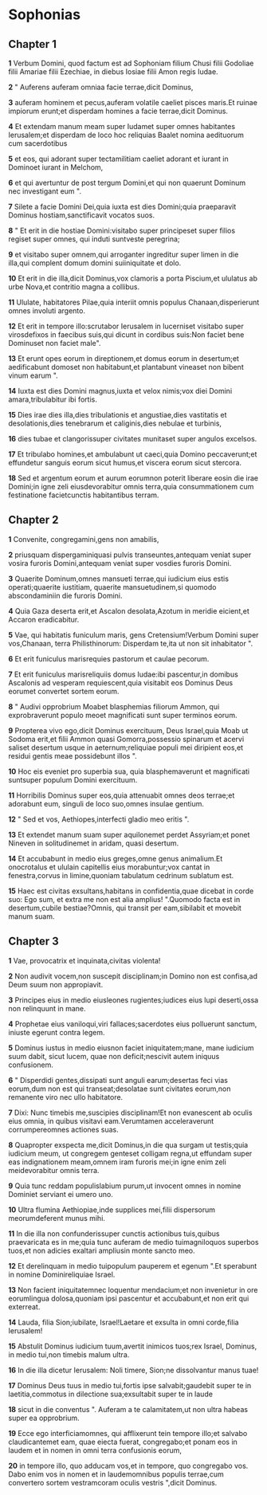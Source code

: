 # Sophonias

## Chapter 1

**1** Verbum Domini, quod factum est ad Sophoniam filium Chusi filii Godoliae filii Amariae filii Ezechiae, in diebus Iosiae filii Amon regis Iudae.

**2** " Auferens auferam omniaa facie terrae,dicit Dominus,

**3** auferam hominem et pecus,auferam volatile caeliet pisces maris.Et ruinae impiorum erunt;et disperdam homines a facie terrae,dicit Dominus.

**4** Et extendam manum meam super Iudamet super omnes habitantes Ierusalem;et disperdam de loco hoc reliquias Baalet nomina aedituorum cum sacerdotibus

**5** et eos, qui adorant super tectamilitiam caeliet adorant et iurant in Dominoet iurant in Melchom,

**6** et qui avertuntur de post tergum Domini,et qui non quaerunt Dominum nec investigant eum ".

**7** Silete a facie Domini Dei,quia iuxta est dies Domini;quia praeparavit Dominus hostiam,sanctificavit vocatos suos.

**8** " Et erit in die hostiae Domini:visitabo super principeset super filios regiset super omnes, qui induti suntveste peregrina;

**9** et visitabo super omnem,qui arroganter ingreditur super limen in die illa,qui complent domum domini suiiniquitate et dolo.

**10** Et erit in die illa,dicit Dominus,vox clamoris a porta Piscium,et ululatus ab urbe Nova,et contritio magna a collibus.

**11** Ululate, habitatores Pilae,quia interiit omnis populus Chanaan,disperierunt omnes involuti argento.

**12** Et erit in tempore illo:scrutabor Ierusalem in lucerniset visitabo super virosdefixos in faecibus suis,qui dicunt in cordibus suis:Non faciet bene Dominuset non faciet male".

**13** Et erunt opes eorum in direptionem,et domus eorum in desertum;et aedificabunt domoset non habitabunt,et plantabunt vineaset non bibent vinum earum ".

**14** Iuxta est dies Domini magnus,iuxta et velox nimis;vox diei Domini amara,tribulabitur ibi fortis.

**15** Dies irae dies illa,dies tribulationis et angustiae,dies vastitatis et desolationis,dies tenebrarum et caliginis,dies nebulae et turbinis,

**16** dies tubae et clangorissuper civitates munitaset super angulos excelsos.

**17** Et tribulabo homines,et ambulabunt ut caeci,quia Domino peccaverunt;et effundetur sanguis eorum sicut humus,et viscera eorum sicut stercora.

**18** Sed et argentum eorum et aurum eorumnon poterit liberare eosin die irae Domini;in igne zeli eiusdevorabitur omnis terra,quia consummationem cum festinatione facietcunctis habitantibus terram.

## Chapter 2

**1** Convenite, congregamini,gens non amabilis,

**2** priusquam dispergaminiquasi pulvis transeuntes,antequam veniat super vosira furoris Domini,antequam veniat super vosdies furoris Domini.

**3** Quaerite Dominum,omnes mansueti terrae,qui iudicium eius estis operati;quaerite iustitiam, quaerite mansuetudinem,si quomodo abscondaminiin die furoris Domini.

**4** Quia Gaza deserta erit,et Ascalon desolata,Azotum in meridie eicient,et Accaron eradicabitur.

**5** Vae, qui habitatis funiculum maris, gens Cretensium!Verbum Domini super vos,Chanaan, terra Philisthinorum: Disperdam te,ita ut non sit inhabitator ".

**6** Et erit funiculus marisrequies pastorum et caulae pecorum.

**7** Et erit funiculus marisreliquiis domus Iudae:ibi pascentur,in domibus Ascalonis ad vesperam requiescent,quia visitabit eos Dominus Deus eorumet convertet sortem eorum.

**8** " Audivi opprobrium Moabet blasphemias filiorum Ammon, qui exprobraverunt populo meoet magnificati sunt super terminos eorum.

**9** Propterea vivo ego,dicit Dominus exercituum, Deus Israel,quia Moab ut Sodoma erit,et filii Ammon quasi Gomorra,possessio spinarum et acervi saliset desertum usque in aeternum;reliquiae populi mei diripient eos,et residui gentis meae possidebunt illos ".

**10** Hoc eis eveniet pro superbia sua, quia blasphemaverunt et magnificati suntsuper populum Domini exercituum.

**11** Horribilis Dominus super eos,quia attenuabit omnes deos terrae;et adorabunt eum, singuli de loco suo,omnes insulae gentium.

**12** " Sed et vos, Aethiopes,interfecti gladio meo eritis ".

**13** Et extendet manum suam super aquilonemet perdet Assyriam;et ponet Nineven in solitudinemet in aridam, quasi desertum.

**14** Et accubabunt in medio eius greges,omne genus animalium.Et onocrotalus et ululain capitellis eius morabuntur;vox cantat in fenestra,corvus in limine,quoniam tabulatum cedrinum sublatum est.

**15** Haec est civitas exsultans,habitans in confidentia,quae dicebat in corde suo: Ego sum, et extra me non est alia amplius! ".Quomodo facta est in desertum,cubile bestiae?Omnis, qui transit per eam,sibilabit et movebit manum suam.

## Chapter 3

**1** Vae, provocatrix et inquinata,civitas violenta!

**2** Non audivit vocem,non suscepit disciplinam;in Domino non est confisa,ad Deum suum non appropiavit.

**3** Principes eius in medio eiusleones rugientes;iudices eius lupi deserti,ossa non relinquunt in mane.

**4** Prophetae eius vaniloqui,viri fallaces;sacerdotes eius polluerunt sanctum, iniuste egerunt contra legem.

**5** Dominus iustus in medio eiusnon faciet iniquitatem;mane, mane iudicium suum dabit, sicut lucem, quae non deficit;nescivit autem iniquus confusionem.

**6** " Disperdidi gentes,dissipati sunt anguli earum;desertas feci vias eorum,dum non est qui transeat;desolatae sunt civitates eorum,non remanente viro nec ullo habitatore.

**7** Dixi: Nunc timebis me,suscipies disciplinam!Et non evanescent ab oculis eius omnia, in quibus visitavi eam.Verumtamen acceleraverunt corrumpereomnes actiones suas.

**8** Quapropter exspecta me,dicit Dominus,in die qua surgam ut testis;quia iudicium meum, ut congregem genteset colligam regna,ut effundam super eas indignationem meam,omnem iram furoris mei;in igne enim zeli meidevorabitur omnis terra.

**9** Quia tunc reddam populislabium purum,ut invocent omnes in nomine Dominiet serviant ei umero uno.

**10** Ultra flumina Aethiopiae,inde supplices mei,filii dispersorum meorumdeferent munus mihi.

**11** In die illa non confunderissuper cunctis actionibus tuis,quibus praevaricata es in me;quia tunc auferam de medio tuimagniloquos superbos tuos,et non adicies exaltari ampliusin monte sancto meo.

**12** Et derelinquam in medio tuipopulum pauperem et egenum ".Et sperabunt in nomine Dominireliquiae Israel.

**13** Non facient iniquitatemnec loquentur mendacium;et non invenietur in ore eorumlingua dolosa,quoniam ipsi pascentur et accubabunt,et non erit qui exterreat.

**14** Lauda, filia Sion;iubilate, Israel!Laetare et exsulta in omni corde,filia Ierusalem!

**15** Abstulit Dominus iudicium tuum,avertit inimicos tuos;rex Israel, Dominus, in medio tui,non timebis malum ultra.

**16** In die illa dicetur Ierusalem: Noli timere, Sion;ne dissolvantur manus tuae!

**17** Dominus Deus tuus in medio tui,fortis ipse salvabit;gaudebit super te in laetitia,commotus in dilectione sua;exsultabit super te in laude

**18** sicut in die conventus ". Auferam a te calamitatem,ut non ultra habeas super ea opprobrium.

**19** Ecce ego interficiamomnes, qui afflixerunt tein tempore illo;et salvabo claudicantemet eam, quae eiecta fuerat, congregabo;et ponam eos in laudem et in nomen in omni terra confusionis eorum,

**20** in tempore illo, quo adducam vos,et in tempore, quo congregabo vos. Dabo enim vos in nomen et in laudemomnibus populis terrae,cum convertero sortem vestramcoram oculis vestris ",dicit Dominus.

